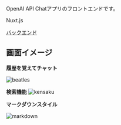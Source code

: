 OpenAI API Chatアプリのフロントエンドです。

Nuxt.js 

[バックエンド](https://github.com/qlitre/openai-chat-backend)

## 画面イメージ

**履歴を覚えてチャット**

![beatles](https://github.com/qlitre/chatgpt-frontend/assets/77523162/d9ae02f1-5470-4728-a6a4-0a7894fe7d69)

**検索機能**
![kensaku](https://github.com/qlitre/chatgpt-frontend/assets/77523162/714a44e3-6005-419d-bfdb-cd26a7e63238)

**マークダウンスタイル**

![markdown](https://github.com/qlitre/chatgpt-frontend/assets/77523162/c450a63e-ae6f-45cb-978b-0d5cdaf51b36)
